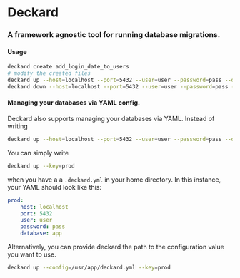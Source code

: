 # Deckard

### A framework agnostic tool for running database migrations.

#### Usage
```bash
deckard create add_login_date_to_users
# modify the created files
deckard up --host=localhost --port=5432 --user=user --password=pass --database=app
deckard down --host=localhost --port=5432 --user=user --password=pass --database=app
```

#### Managing your databases via YAML config.
Deckard also supports managing your databases via YAML.
Instead of writing
```bash
deckard up --host=localhost --port=5432 --user=user --password=pass --database=app
```

You can simply write
```bash
deckard up --key=prod
```
when you have a a `.deckard.yml` in your home directory. In this instance, your YAML should look like this:
```yaml
prod:
    host: localhost
    port: 5432
    user: user
    password: pass
    database: app
```

Alternatively, you can provide deckard the path to the configuration value you want to use.
```bash
deckard up --config=/usr/app/deckard.yml --key=prod
```